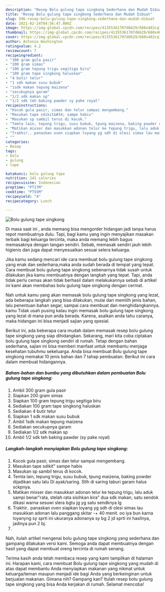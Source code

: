 ```yaml
---
description: "Resep Bolu gulung tape singkong Sederhana dan Mudah Dibuat"
title: "Resep Bolu gulung tape singkong Sederhana dan Mudah Dibuat"
slug: 596-resep-bolu-gulung-tape-singkong-sederhana-dan-mudah-dibuat
date: 2021-02-24T04:56:47.806Z
image: https://img-global.cpcdn.com/recipes/41355361707d6629/680x482cq70/bolu-gulung-tape-singkong-foto-resep-utama.jpg
thumbnail: https://img-global.cpcdn.com/recipes/41355361707d6629/680x482cq70/bolu-gulung-tape-singkong-foto-resep-utama.jpg
cover: https://img-global.cpcdn.com/recipes/41355361707d6629/680x482cq70/bolu-gulung-tape-singkong-foto-resep-utama.jpg
author: Antonio Washington
ratingvalue: 4.2
reviewcount: 7
recipeingredient:
- "300 gram gula pasir"
- "200 gram simas"
- "100 gram tepung trigu segitiga biru"
- "100 gram tape singkong haluskan"
- "4 butir telur"
- "1 sdk makan susu bubuk"
- "1sdk makan tepung maizena"
- "secukupnya garam"
- "1/2 sdk makan sp"
- "1/2 sdk teh baking pawder sy pake royal"
recipeinstructions:
- "Kocok gula pasir, simas dan telur sampai mengembang."
- "Masukan tape sdikit&#34; sampe habis"
- "Masukan sp sambil terus di kocok."
- "Temta lain, tepung trigu, susu bubuk, tpung maizena, baking powder dijadikan satu lalu Di ayak/saring. Stlh di saring taburi garam halus sckpnya."
- "Matikan mixser dan masukkan adonan telur ke tepung trigu, lalu aduk sampi benar&#34;rata, stelah rata sisihkan kira&#34; dua sdk makan, satu sendok dikasi warna sesuwi slera bgtu jg yg satu sendknya lg"
- "Trakhir.. panaskan oven siapkan loyang yg sdh di olesi simas lau masukkan adonan lalu panggang skitar -+ 40 menit. oo iya bun karna loyanyng sy sprti ini ukuranya adonanya sy bg 2 jd sprti ini hasilnya, jadinya pun 2 bj."
- ""
categories:
- Resep
tags:
- bolu
- gulung
- tape

katakunci: bolu gulung tape 
nutrition: 241 calories
recipecuisine: Indonesian
preptime: "PT17M"
cooktime: "PT55M"
recipeyield: "4"
recipecategory: Lunch

---
```



![Bolu gulung tape singkong](https://img-global.cpcdn.com/recipes/41355361707d6629/680x482cq70/bolu-gulung-tape-singkong-foto-resep-utama.jpg)

Di masa  saat ini , anda memang bisa mengorder hidangan jadi tanpa harus repot membuatnya dulu. Tapi, bagi kamu yang ingin menyajikan masakan terbaik bagi keluarga tercinta, maka anda memang lebih bagus memasaknya dengan tangan sendiri. Sebab, memasak sendiri jauh lebih higienis dan juga dapat menyesuaikan sesuai selera keluarga.

Jika kamu sedang mencari ide cara membuat bolu gulung tape singkong yang enak dan sederhana,maka anda sudah berada di tempat yang tepat. Cara membuat bolu gulung tape singkong  sebenarnya tidak susah untuk dilakukan jika kamu membuatnya dengan langkah yang tepat. Tapi, anda tidak perlu cemas akan tidak berhasil dalam melakukannya 
sebab di artikel ini kami akan membahas bolu gulung tape singkong dengan cermat.  



Nah untuk kamu yang akan memasak bolu gulung tape singkong yang lezat, ada beberapa langkah yang bisa dilakukan, mulai dari memilih jenis bahan, lalu penentuan bahan segar, sampai cara membuat dan menghidangkannya. kamu Tidak usah pusing kalau ingin memasak bolu gulung tape singkong yang lezat di mana pun anda berada. Karena, asalkan anda  tahu caranya, maka hidangan ini bisa menjadi sajian yang spesial.

Berikut ini, ada beberapa cara mudah dalam memasak resep bolu gulung tape singkong yang siap dihidangkan. Sekarang, mari kita coba ciptakan bolu gulung tape singkong sendiri di rumah. Tetap dengan bahan sederhana, sajian ini bisa memberi manfaat untuk membantu menjaga kesehatan tubuhmu sekeluarga. Anda bisa membuat Bolu gulung tape singkong memakai 10 jenis bahan dan 7 tahap pembuatan. Berikut ini cara dalam membuat hidangannya.

<!--inarticleads1-->

##### Bahan-bahan dan bumbu yang dibutuhkan dalam pembuatan Bolu gulung tape singkong:

1. Ambil 300 gram gula pasir
1. Siapkan 200 gram simas
1. Siapkan 100 gram tepung trigu segitiga biru
1. Sediakan 100 gram tape singkong haluskan
1. Sediakan 4 butir telur
1. Siapkan 1 sdk makan susu bubuk
1. Ambil 1sdk makan tepung maizena
1. Sediakan secukupnya garam
1. Sediakan 1/2 sdk makan sp
1. Ambil 1/2 sdk teh baking pawder (sy pake royal)




<!--inarticleads2-->

##### Langkah-langkah menyiapkan Bolu gulung tape singkong:

1. Kocok gula pasir, simas dan telur sampai mengembang.
1. Masukan tape sdikit&#34; sampe habis
1. Masukan sp sambil terus di kocok.
1. Temta lain, tepung trigu, susu bubuk, tpung maizena, baking powder dijadikan satu lalu Di ayak/saring. Stlh di saring taburi garam halus sckpnya.
1. Matikan mixser dan masukkan adonan telur ke tepung trigu, lalu aduk sampi benar&#34;rata, stelah rata sisihkan kira&#34; dua sdk makan, satu sendok dikasi warna sesuwi slera bgtu jg yg satu sendknya lg
1. Trakhir.. panaskan oven siapkan loyang yg sdh di olesi simas lau masukkan adonan lalu panggang skitar -+ 40 menit. oo iya bun karna loyanyng sy sprti ini ukuranya adonanya sy bg 2 jd sprti ini hasilnya, jadinya pun 2 bj.
1. 




Nah, itulah artikel mengenai  bolu gulung tape singkong  yang sederhana dan gampang dilakukan versi kami. Semoga anda dapat membuatnya dengan hasil yang dapat membuat oreng tercinta di rumah senang. 

Terima kasih anda telah membaca resep yang kami tampilkan di halaman ini. Harapan kami, cara membuat  Bolu gulung tape singkong yang mudah di atas dapat membantu Anda menyiapkan makanan yang nikmat untuk keluarga/teman maupun menjadi ide bagi Anda yang berkeinginan untuk berjualan makanan. Gimana nih? Gampang kan? Itulah resep bolu gulung tape singkong yang bisa Anda kerjakan di rumah. Selamat mencoba!


